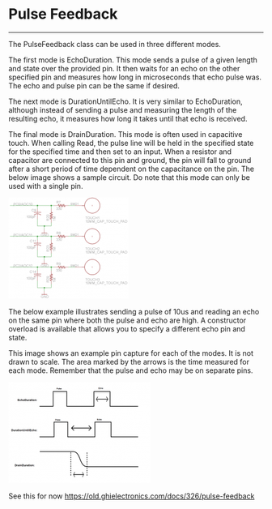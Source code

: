 # Pulse Feedback
---
The PulseFeedback class can be used in three different modes.

The first mode is EchoDuration. This mode sends a pulse of a given length and state over the provided pin. It then waits for an echo on the other specified pin and measures how long in microseconds that echo pulse was. The echo and pulse pin can be the same if desired. 

The next mode is DurationUntilEcho. It is very similar to EchoDuration, although instead of sending a pulse and measuring the length of the resulting echo, it measures how long it takes until that echo is received.

The final mode is DrainDuration. This mode is often used in capacitive touch. When calling Read, the pulse line will be held in the specified state for the specified time and then set to an input. When a resistor and capacitor are connected to this pin and ground, the pin will fall to ground after a short period of time dependent on the capacitance on the pin. The below image shows a sample circuit. Do note that this mode can only be used with a single pin.

![Capacitive touch schematic](images/capacitive-touch-schematic.jpg)

The below example illustrates sending a pulse of 10us and reading an echo on the same pin where both the pulse and echo are high. A constructor overload is available that allows you to specify a different echo pin and state.

This image shows an example pin capture for each of the modes. It is not drawn to scale. The area marked by the arrows is the time measured for each mode. Remember that the pulse and echo may be on separate pins.

![Pulse feedback timing](images/pulse-feedback.jpg)

See this for now https://old.ghielectronics.com/docs/326/pulse-feedback
